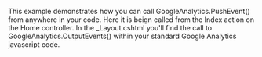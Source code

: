 ﻿This example demonstrates how you can call  GoogleAnalytics.PushEvent() from anywhere in your code. Here it is beign called from the Index action on the Home controller. In the _Layout.cshtml you'll find the call to  GoogleAnalytics.OutputEvents() within your standard Google Analytics javascript code.